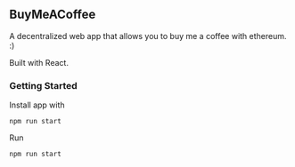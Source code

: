 ## BuyMeACoffee

A decentralized web app that allows you to buy me a coffee with ethereum. :) 

Built with React.

### Getting Started

Install app with 

`npm run start`

Run 

`npm run start`
